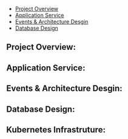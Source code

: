 - [Project Overview](#Project-Overview)
- [Application Service](#Application-Service)
- [Events & Architecture Desgin](#Events-and-Architecture-Desgin)
- [Database Design](#Database-Design)

## Project Overview:

## Application Service:

## Events & Architecture Desgin:

## Database Design:

## Kubernetes Infrastruture:
